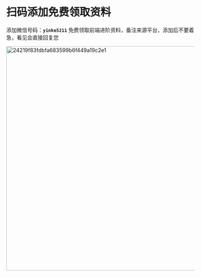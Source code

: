 <h1>扫码添加免费领取资料</h1>

添加微信号码：**`yinke5211`** 免费领取前端进阶资料，备注来源平台，添加后不要着急，看见会直接回复您

<img width="600" alt="24219f83fdbfa683599b6f449a19c2e1" src="https://github.com/user-attachments/assets/d6d7700d-93b7-44b5-b62a-fd5427f2c9fe" />
